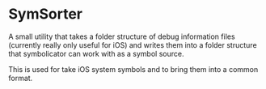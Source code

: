 # SymSorter

A small utility that takes a folder structure of debug information files
(currently really only useful for iOS) and writes them into a folder structure
that symbolicator can work with as a symbol source.

This is used for take iOS system symbols and to bring them into a common
format.
